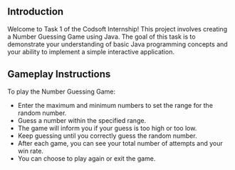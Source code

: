 ## Introduction

Welcome to Task 1 of the Codsoft Internship! This project involves creating a Number Guessing Game using Java. The goal of this task is to demonstrate your understanding of basic Java programming concepts and your ability to implement a simple interactive application.

## Gameplay Instructions

To play the Number Guessing Game:

- Enter the maximum and minimum numbers to set the range for the random number.
- Guess a number within the specified range.
- The game will inform you if your guess is too high or too low.
- Keep guessing until you correctly guess the random number.
- After each game, you can see your total number of attempts and your win rate.
- You can choose to play again or exit the game.

